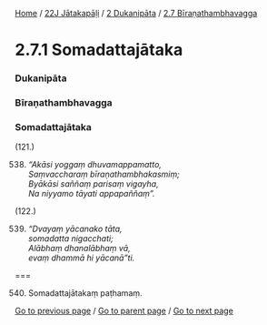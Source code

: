 
[Home](/) / [22J Jātakapāḷi](/tipitaka/22J.md) / [2 Dukanipāta](/tipitaka/22J/2.md) / [2.7 Bīraṇathambhavagga](/tipitaka/22J/2/2.7.md)

# 2.7.1 Somadattajātaka

### Dukanipāta

### Bīraṇathambhavagga

### Somadattajātaka

(121.)

538. _“Akāsi yoggaṃ dhuvamappamatto,_  
_Saṃvaccharaṃ bīraṇathambhakasmiṃ;_  
_Byākāsi saññaṃ parisaṃ vigayha,_  
_Na niyyamo tāyati appapaññaṃ”._  


(122.)

539. _“Dvayaṃ yācanako tāta,_  
_somadatta nigacchati;_  
_Alābhaṃ dhanalābhaṃ vā,_  
_evaṃ dhammā hi yācanā”ti._  


===

540. Somadattajātakaṃ paṭhamaṃ.



[Go to previous page](/tipitaka/22J/2/2.7.md) / [Go to parent page](/tipitaka/22J/2/2.7.md) / [Go to next page](/tipitaka/22J/2/2.7/2.7.2.md)


